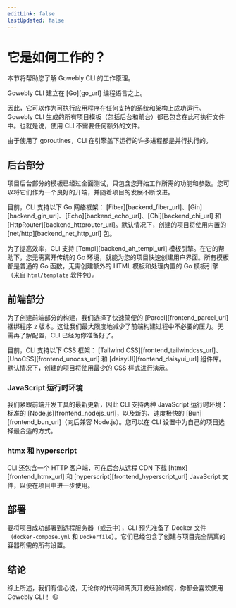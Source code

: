 ```yaml
---
editLink: false
lastUpdated: false
---
```


# 它是如何工作的？

本节将帮助您了解 Gowebly CLI 的工作原理。

<!--@include: ../../parts/zh_HK/block_want-to-try.md-->

Gowebly CLI 建立在 [Go][go_url] 编程语言之上。

因此，它可以作为可执行应用程序在任何支持的系统和架构上成功运行。Gowebly CLI 生成的所有项目模板（包括后台和前台）都已包含在此可执行文件中。也就是说，使用 CLI 不需要任何额外的文件。

由于使用了 goroutines，CLI 在引擎盖下运行的许多进程都是并行执行的。

## 后台部分

项目后台部分的模板已经过全面测试，只包含您开始工作所需的功能和参数。您可以将它们作为一个良好的开端，并随着项目的发展不断改进。

目前，CLI 支持以下 Go 网络框架： [Fiber][backend_fiber_url]、[Gin][backend_gin_url]、[Echo][backend_echo_url]、[Chi][backend_chi_url] 和 [HttpRouter][backend_httprouter_url]。默认情况下，创建的项目将使用内置的 [net/http][backend_net_http_url] 包。

为了提高效率，CLI 支持 [Templ][backend_ah_templ_url] 模板引擎。在它的帮助下，您无需离开传统的 Go 环境，就能为您的项目快速创建用户界面。所有模板都是普通的 Go 函数，无需创建额外的 HTML 模板和处理内置的 Go 模板引擎（来自 `html/template` 软件包）。

## 前端部分

为了创建前端部分的构建，我们选择了快速简便的 [Parcel][frontend_parcel_url] 捆绑程序 `2` 版本。这让我们最大限度地减少了前端构建过程中不必要的压力。无需再了解配置，CLI 已经为你准备好了。

目前，CLI 支持以下 CSS 框架： [Tailwind CSS][frontend_tailwindcss_url]、[UnoCSS][frontend_unocss_url] 和 [daisyUI][frontend_daisyui_url] 组件库。 默认情况下，创建的项目将使用最少的 CSS 样式进行演示。

### JavaScript 运行时环境

我们紧跟前端开发工具的最新更新，因此 CLI 支持两种 JavaScript 运行时环境：标准的 [Node.js][frontend_nodejs_url]，以及新的、速度极快的 [Bun][frontend_bun_url]（向后兼容 Node.js）。您可以在 CLI 设置中为自己的项目选择最合适的方式。

### htmx 和 hyperscript

CLI 还包含一个 HTTP 客户端，可在后台从远程 CDN 下载 [htmx][frontend_htmx_url] 和 [hyperscript][frontend_hyperscript_url] JavaScript 文件，以便在项目中进一步使用。

## 部署

要将项目成功部署到远程服务器（或云中），CLI 预先准备了 Docker 文件（`docker-compose.yml` 和 `Dockerfile`）。它们已经包含了创建与项目完全隔离的容器所需的所有设置。

## 结论

综上所述，我们有信心说，无论你的代码和网页开发经验如何，你都会喜欢使用 Gowebly CLI！ :wink:

<!--@include: ../../parts/links.md-->